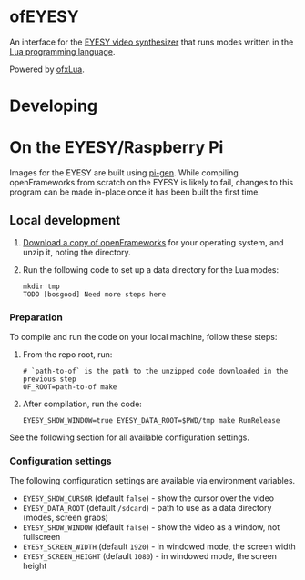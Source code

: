 # ofEYESY

An interface for the [EYESY video synthesizer](https://www.critterandguitari.com/eyesy) that runs modes written in the [Lua programming language](https://www.lua.org/).

Powered by [ofxLua](https://github.com/danomatika/ofxLua).

# Developing

# On the EYESY/Raspberry Pi

Images for the EYESY are built using [pi-gen](https://github.com/RPi-Distro/pi-gen).
While compiling openFrameworks from scratch on the EYESY is likely to fail,
changes to this program can be made in-place once it has been built the first time.

## Local development

1. [Download a copy of openFrameworks](https://openframeworks.cc/download/) for your operating system, and unzip it, noting the directory.
1. Run the following code to set up a data directory for the Lua modes:

    ```console
    mkdir tmp
    TODO [bosgood] Need more steps here
    ```

### Preparation

To compile and run the code on your local machine, follow these steps:

1. From the repo root, run:
    ```console
    # `path-to-of` is the path to the unzipped code downloaded in the previous step
    OF_ROOT=path-to-of make
    ```
1. After compilation, run the code:
    ```console
    EYESY_SHOW_WINDOW=true EYESY_DATA_ROOT=$PWD/tmp make RunRelease
    ```

See the following section for all available configuration settings.

### Configuration settings

The following configuration settings are available via environment variables.

* `EYESY_SHOW_CURSOR` (default `false`) - show the cursor over the video
* `EYESY_DATA_ROOT` (default `/sdcard`) - path to use as a data directory (modes, screen grabs)
* `EYESY_SHOW_WINDOW` (default `false`) - show the video as a window, not fullscreen
* `EYESY_SCREEN_WIDTH` (default `1920`) - in windowed mode, the screen width
* `EYESY_SCREEN_HEIGHT` (default `1080`) - in windowed mode, the screen height

